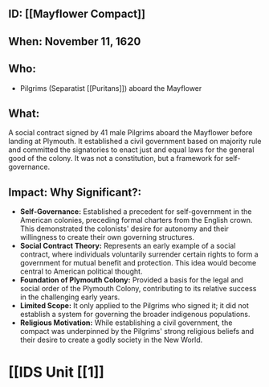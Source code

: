 ## ID: [[Mayflower Compact]] 
## When: November 11, 1620

## Who: 
* Pilgrims (Separatist [[Puritans]]) aboard the Mayflower

## What: 
A social contract signed by 41 male Pilgrims aboard the Mayflower before landing at Plymouth. It established a civil government based on majority rule and committed the signatories to enact just and equal laws for the general good of the colony.  It was not a constitution, but a framework for self-governance.

## Impact: Why Significant?:
* **Self-Governance:**  Established a precedent for self-government in the American colonies, preceding formal charters from the English crown. This demonstrated the colonists' desire for autonomy and their willingness to create their own governing structures.
* **Social Contract Theory:**  Represents an early example of a social contract, where individuals voluntarily surrender certain rights to form a government for mutual benefit and protection.  This idea would become central to American political thought.
* **Foundation of Plymouth Colony:** Provided a basis for the legal and social order of the Plymouth Colony, contributing to its relative success in the challenging early years.
* **Limited Scope:**  It only applied to the Pilgrims who signed it;  it did not establish a system for governing the broader indigenous populations.
* **Religious Motivation:**  While establishing a civil government, the compact was underpinned by the Pilgrims' strong religious beliefs and their desire to create a godly society in the New World.


# [[IDS Unit [[1]]
